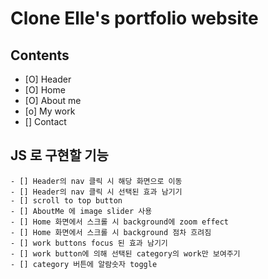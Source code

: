 # Clone Elle's portfolio website

## Contents

- [O] Header
- [O] Home
- [O] About me
- [o] My work
- [] Contact

## JS 로 구현할 기능

    - [] Header의 nav 클릭 시 해당 화면으로 이동
    - [] Header의 nav 클릭 시 선택된 효과 남기기
    - [] scroll to top button
    - [] AboutMe 에 image slider 사용
    - [] Home 화면에서 스크롤 시 background에 zoom effect
    - [] Home 화면에서 스크롤 시 background 점차 흐려짐
    - [] work buttons focus 된 효과 남기기
    - [] work button에 의해 선택된 category의 work만 보여주기
    - [] category 버튼에 알람숫자 toggle
